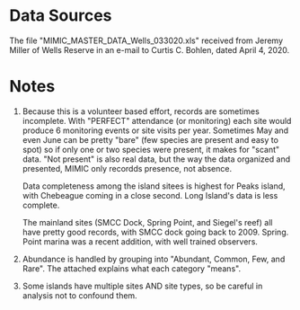 
# Data Sources

The file "MIMIC_MASTER_DATA_Wells_033020.xls" received from Jeremy Miller of 
Wells Reserve in an e-mail to Curtis C. Bohlen, dated April 4, 2020.


# Notes
1.    Because this
      is a volunteer based effort, records are sometimes incomplete.
      With "PERFECT" attendance (or monitoring) each site would produce 
      6 monitoring events or site visits per year. Sometimes May and 
      even June can be pretty "bare" (few species are present and easy to
      spot) so if only one or two species were present, it makes for
      "scant" data.  "Not present" is also real data, but the way the data
      organized and presented, MIMIC only recordds presence, not absence.

      Data completeness among the island sitees is highest for Peaks island, 
      with Chebeague coming in a close second.  Long Island's data is less complete.

      The mainland sites (SMCC Dock, Spring Point, and Siegel's
      reef) all have pretty good records, with SMCC dock going back to
      2009.  Spring. Point marina was a recent addition, with well 
      trained observers.

2.    Abundance is handled by grouping into "Abundant, Common, Few, and Rare". 
      The attached explains what each category "means".

3.    Some islands  have multiple sites AND site types, so be careful in 
      analysis not to confound them.

